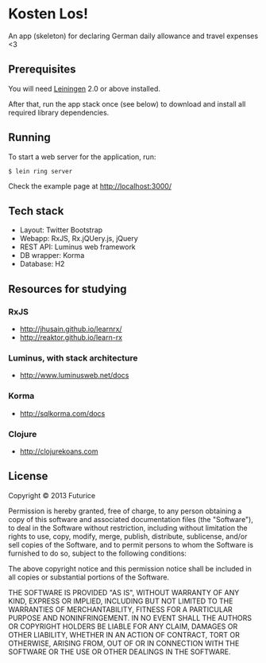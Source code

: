 # Kosten Los!

An app (skeleton) for declaring German daily allowance and travel expenses <3

## Prerequisites

You will need [Leiningen][1] 2.0 or above installed.

[1]: https://github.com/technomancy/leiningen

After that, run the app stack once (see below) to download and install all required library dependencies.

## Running

To start a web server for the application, run:

    $ lein ring server

Check the example page at [http://localhost:3000/](http://localhost:3000/)

## Tech stack

* Layout: Twitter Bootstrap
* Webapp: RxJS, Rx.jQUery.js, jQuery
* REST API: Luminus web framework
* DB wrapper: Korma
* Database: H2

## Resources for studying

### RxJS

* http://jhusain.github.io/learnrx/
* http://reaktor.github.io/learn-rx

### Luminus, with stack architecture

* http://www.luminusweb.net/docs

### Korma

* http://sqlkorma.com/docs

### Clojure

* http://clojurekoans.com

## License

Copyright © 2013 Futurice

Permission is hereby granted, free of charge, to any person obtaining a copy of this software and associated documentation files (the "Software"), to deal in the Software without restriction, including without limitation the rights to use, copy, modify, merge, publish, distribute, sublicense, and/or sell copies of the Software, and to permit persons to whom the Software is furnished to do so, subject to the following conditions:

The above copyright notice and this permission notice shall be included in all copies or substantial portions of the Software.

THE SOFTWARE IS PROVIDED "AS IS", WITHOUT WARRANTY OF ANY KIND, EXPRESS OR IMPLIED, INCLUDING BUT NOT LIMITED TO THE WARRANTIES OF MERCHANTABILITY, FITNESS FOR A PARTICULAR PURPOSE AND NONINFRINGEMENT. IN NO EVENT SHALL THE AUTHORS OR COPYRIGHT HOLDERS BE LIABLE FOR ANY CLAIM, DAMAGES OR OTHER LIABILITY, WHETHER IN AN ACTION OF CONTRACT, TORT OR OTHERWISE, ARISING FROM, OUT OF OR IN CONNECTION WITH THE SOFTWARE OR THE USE OR OTHER DEALINGS IN THE SOFTWARE.
